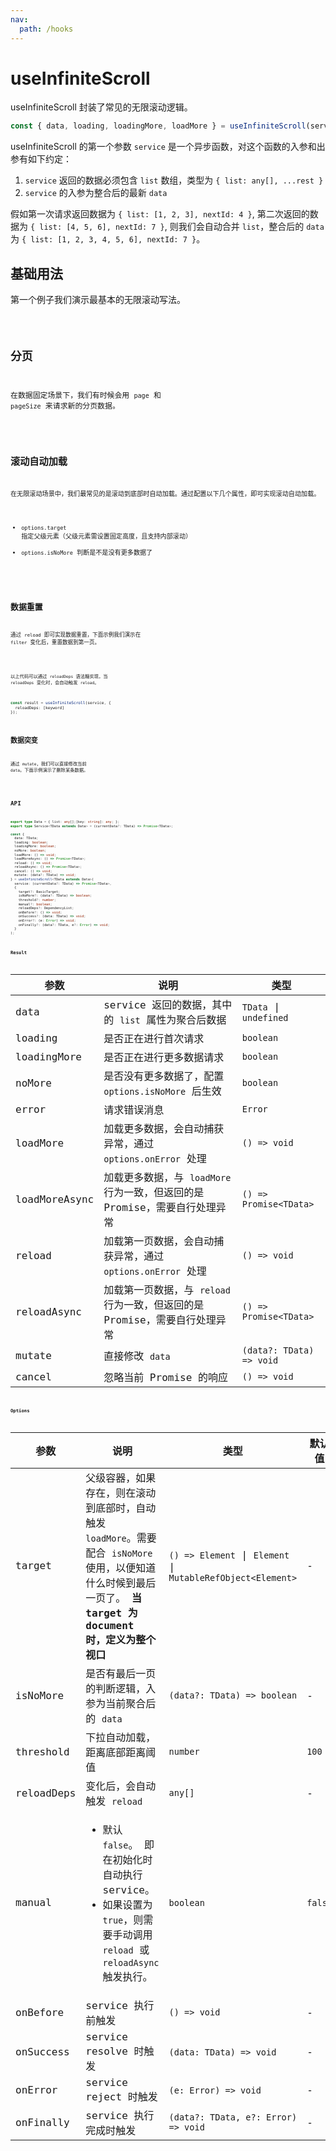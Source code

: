 ```yaml
---
nav:
  path: /hooks
---
```


# useInfiniteScroll

useInfiniteScroll 封装了常见的无限滚动逻辑。

```js
const { data, loading, loadingMore, loadMore } = useInfiniteScroll(service);
```

useInfiniteScroll 的第一个参数 `service` 是一个异步函数，对这个函数的入参和出参有如下约定：

1. `service` 返回的数据必须包含 `list` 数组，类型为 `{ list: any[], ...rest }`
2. `service` 的入参为整合后的最新 `data`

假如第一次请求返回数据为 `{ list: [1, 2, 3], nextId: 4 }`, 第二次返回的数据为 `{ list: [4, 5, 6], nextId: 7 }`, 则我们会自动合并 `list`，整合后的 `data` 为 `{ list: [1, 2, 3, 4, 5, 6], nextId: 7 }`。

## 基础用法

第一个例子我们演示最基本的无限滚动写法。

<code src="./demo/default.tsx" />

## 分页

在数据固定场景下，我们有时候会用 `page` 和 `pageSize` 来请求新的分页数据。

<code src="./demo/pagination.tsx" />

## 滚动自动加载

在无限滚动场景中，我们最常见的是滚动到底部时自动加载。通过配置以下几个属性，即可实现滚动自动加载。

- `options.target` 指定父级元素（父级元素需设置固定高度，且支持内部滚动）
- `options.isNoMore` 判断是不是没有更多数据了

<code src="./demo/scroll.tsx" />

## 数据重置

通过 `reload` 即可实现数据重置，下面示例我们演示在 `filter` 变化后，重置数据到第一页。

<code src="./demo/reload.tsx" />

以上代码可以通过 `reloadDeps` 语法糖实现，当 `reloadDeps` 变化时，会自动触发 `reload`。

```ts
const result = useInfiniteScroll(service, {
  reloadDeps: [keyword]
});
```

## 数据突变

通过 `mutate`，我们可以直接修改当前 `data`。下面示例演示了删除某条数据。

<code src="./demo/mutate.tsx" />

## API

```ts
export type Data = { list: any[];[key: string]: any; };
export type Service<TData extends Data> = (currentData?: TData) => Promise<TData>;

const {
  data: TData;
  loading: boolean;
  loadingMore: boolean;
  noMore: boolean;
  loadMore: () => void;
  loadMoreAsync: () => Promise<TData>;
  reload: () => void;
  reloadAsync: () => Promise<TData>;
  cancel: () => void;
  mutate: (data?: TData) => void;
} = useInfiniteScroll<TData extends Data>(
  service: (currentData?: TData) => Promise<TData>,
  {
    target?: BasicTarget;
    isNoMore?: (data?: TData) => boolean;
    threshold?: number;
    manual?: boolean;
    reloadDeps?: DependencyList;
    onBefore?: () => void;
    onSuccess?: (data: TData) => void;
    onError?: (e: Error) => void;
    onFinally?: (data?: TData, e?: Error) => void;
  }
);
```

### Result

| 参数          | 说明                                                                       | 类型                     |
| ------------- | -------------------------------------------------------------------------- | ------------------------ |
| data          | service 返回的数据，其中的 `list` 属性为聚合后数据                         | `TData` \| `undefined`   |
| loading       | 是否正在进行首次请求                                                       | `boolean`                |
| loadingMore   | 是否正在进行更多数据请求                                                   | `boolean`                |
| noMore        | 是否没有更多数据了，配置 `options.isNoMore` 后生效                         | `boolean`                |
| error         | 请求错误消息                                                               | `Error`                  |
| loadMore      | 加载更多数据，会自动捕获异常，通过 `options.onError` 处理                  | `() => void`             |
| loadMoreAsync | 加载更多数据，与 `loadMore` 行为一致，但返回的是 Promise，需要自行处理异常 | `() => Promise<TData>`   |
| reload        | 加载第一页数据，会自动捕获异常，通过 `options.onError` 处理                | `() => void`             |
| reloadAsync   | 加载第一页数据，与 `reload` 行为一致，但返回的是 Promise，需要自行处理异常 | `() => Promise<TData>`   |
| mutate        | 直接修改 `data`                                                            | `(data?: TData) => void` |
| cancel        | 忽略当前 Promise 的响应                                                    | `() => void`             |

### Options

| 参数       | 说明                                                                                                                                                             | 类型                                                        | 默认值  |
| ---------- | ---------------------------------------------------------------------------------------------------------------------------------------------------------------- | ----------------------------------------------------------- | ------- |
| target     | 父级容器，如果存在，则在滚动到底部时，自动触发 `loadMore`。需要配合 `isNoMore` 使用，以便知道什么时候到最后一页了。 **当 target 为 document 时，定义为整个视口** | `() => Element` \| `Element` \| `MutableRefObject<Element>` | -       |
| isNoMore   | 是否有最后一页的判断逻辑，入参为当前聚合后的 `data`                                                                                                              | `(data?: TData) => boolean`                                 | -       |
| threshold  | 下拉自动加载，距离底部距离阈值                                                                                                                                   | `number`                                                    | `100`   |
| reloadDeps | 变化后，会自动触发 `reload`                                                                                                                                      | `any[]`                                                     | -       |
| manual     | <ul><li> 默认 `false`。 即在初始化时自动执行 service。</li><li>如果设置为 `true`，则需要手动调用 `reload` 或 `reloadAsync` 触发执行。 </li></ul>                 | `boolean`                                                   | `false` |
| onBefore   | service 执行前触发                                                                                                                                               | `() => void`                                                | -       |
| onSuccess  | service resolve 时触发                                                                                                                                           | `(data: TData) => void`                                     | -       |
| onError    | service reject 时触发                                                                                                                                            | `(e: Error) => void`                                        | -       |
| onFinally  | service 执行完成时触发                                                                                                                                           | `(data?: TData, e?: Error) => void`                         | -       |
